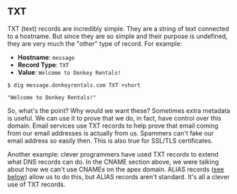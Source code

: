 ## TXT

TXT (text) records are incredibly simple. They are a string of text connected to a hostname. But since they are so simple and their purpose is undefined, they are very much the "other" type of record. For example:

* **Hostname**: `message`
* **Record Type**: `TXT`
* **Value**: `Welcome to Donkey Rentals!`

```shell
$ dig message.donkeyrentals.com TXT +short

"Welcome to Donkey Rentals!"
```

So, what's the point? Why would we want these? Sometimes extra metadata is useful. We can use it to prove that we do, in fact, have control over this domain. Email services use TXT records to help prove that email coming from our email addresses is actually from us. Spammers can't fake our email address so easily then. This is also true for SSL/TLS certificates.

Another example: clever programmers have used TXT records to extend what DNS records can do. In the CNAME section above, we were talking about how we can't use CNAMEs on the apex domain. ALIAS records ([see below](#alias-or-aname)) allow us to do this, but ALIAS records aren't standard. It's all a clever use of TXT records.

